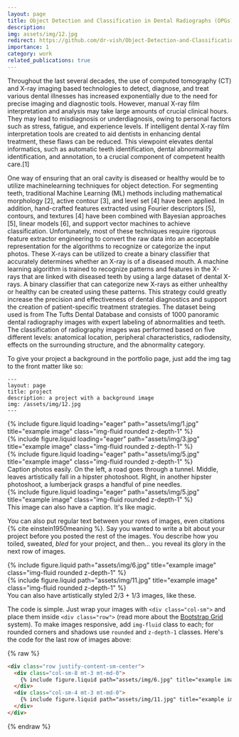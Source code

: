 ```yaml
---
layout: page
title: Object Detection and Classification in Dental Radiographs (OPGs)
description: 
img: assets/img/12.jpg
redirect: https://github.com/dr-vish/Object-Detection-and-Classification-in-Dental-Radiographs
importance: 1
category: work
related_publications: true
---
```


Throughout the last several decades, the use of computed tomography (CT) and X-ray imaging based technologies to detect, diagnose, and treat various dental illnesses has increased exponentially due to the need for precise imaging and diagnostic tools. However, manual X-ray film interpretation and analysis may take large amounts of crucial clinical hours. They may lead to misdiagnosis or underdiagnosis, owing to personal factors such as stress, fatigue, and experience levels. If intelligent dental X-ray film interpretation tools are created to aid dentists in enhancing dental treatment, these flaws can be reduced. This viewpoint elevates dental informatics, such as automatic teeth identification, dental abnormality identification, and annotation, to a crucial component of competent health care.[1]

One way of ensuring that an oral cavity is diseased or healthy would be to utilize machinelearning techniques for object detection. For segmenting teeth, traditional Machine Learning (ML) methods including mathematical morphology [2], active contour [3], and level set [4] have been applied. In addition, hand-crafted features extracted using Fourier descriptors [5], contours, and textures [4] have been combined with Bayesian approaches [5], linear models [6], and support vector machines to achieve classification. Unfortunately, most of these techniques require rigorous feature extractor engineering to convert the raw data into an acceptable representation for the algorithms to recognize or categorize the input photos.
These X-rays can be utilized to create a binary classifier that accurately determines whether an X-ray is of a diseased mouth. A machine learning algorithm is trained to recognize patterns and features in the X-rays that are linked with diseased teeth by using a large dataset of dental X-rays. A binary classifier that can categorize new X-rays as either unhealthy or healthy can be created using these patterns. This strategy could greatly increase the precision and effectiveness of dental diagnostics and support the creation of patient-specific treatment strategies.
The dataset being used is from The Tufts Dental Database and consists of 1000 panoramic dental radiography images with expert labeling of abnormalities and teeth. The classification of radiography images was performed based on five different levels: anatomical location, peripheral characteristics, radiodensity, effects on the surrounding structure, and the abnormality category.

To give your project a background in the portfolio page, just add the img tag to the front matter like so:

    ---
    layout: page
    title: project
    description: a project with a background image
    img: /assets/img/12.jpg
    ---

<div class="row">
    <div class="col-sm mt-3 mt-md-0">
        {% include figure.liquid loading="eager" path="assets/img/1.jpg" title="example image" class="img-fluid rounded z-depth-1" %}
    </div>
    <div class="col-sm mt-3 mt-md-0">
        {% include figure.liquid loading="eager" path="assets/img/3.jpg" title="example image" class="img-fluid rounded z-depth-1" %}
    </div>
    <div class="col-sm mt-3 mt-md-0">
        {% include figure.liquid loading="eager" path="assets/img/5.jpg" title="example image" class="img-fluid rounded z-depth-1" %}
    </div>
</div>
<div class="caption">
    Caption photos easily. On the left, a road goes through a tunnel. Middle, leaves artistically fall in a hipster photoshoot. Right, in another hipster photoshoot, a lumberjack grasps a handful of pine needles.
</div>
<div class="row">
    <div class="col-sm mt-3 mt-md-0">
        {% include figure.liquid loading="eager" path="assets/img/5.jpg" title="example image" class="img-fluid rounded z-depth-1" %}
    </div>
</div>
<div class="caption">
    This image can also have a caption. It's like magic.
</div>

You can also put regular text between your rows of images, even citations {% cite einstein1950meaning %}.
Say you wanted to write a bit about your project before you posted the rest of the images.
You describe how you toiled, sweated, _bled_ for your project, and then... you reveal its glory in the next row of images.

<div class="row justify-content-sm-center">
    <div class="col-sm-8 mt-3 mt-md-0">
        {% include figure.liquid path="assets/img/6.jpg" title="example image" class="img-fluid rounded z-depth-1" %}
    </div>
    <div class="col-sm-4 mt-3 mt-md-0">
        {% include figure.liquid path="assets/img/11.jpg" title="example image" class="img-fluid rounded z-depth-1" %}
    </div>
</div>
<div class="caption">
    You can also have artistically styled 2/3 + 1/3 images, like these.
</div>

The code is simple.
Just wrap your images with `<div class="col-sm">` and place them inside `<div class="row">` (read more about the <a href="https://getbootstrap.com/docs/4.4/layout/grid/">Bootstrap Grid</a> system).
To make images responsive, add `img-fluid` class to each; for rounded corners and shadows use `rounded` and `z-depth-1` classes.
Here's the code for the last row of images above:

{% raw %}

```html
<div class="row justify-content-sm-center">
  <div class="col-sm-8 mt-3 mt-md-0">
    {% include figure.liquid path="assets/img/6.jpg" title="example image" class="img-fluid rounded z-depth-1" %}
  </div>
  <div class="col-sm-4 mt-3 mt-md-0">
    {% include figure.liquid path="assets/img/11.jpg" title="example image" class="img-fluid rounded z-depth-1" %}
  </div>
</div>
```

{% endraw %}
